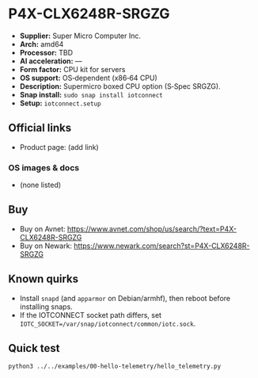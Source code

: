 # P4X-CLX6248R-SRGZG

- **Supplier:** Super Micro Computer  Inc.
- **Arch:** amd64
- **Processor:** TBD
- **AI acceleration:** —
- **Form factor:** CPU kit for servers
- **OS support:** OS‑dependent (x86‑64 CPU)
- **Description:** Supermicro boxed CPU option (S‑Spec SRGZG).
- **Snap install:** `sudo snap install iotconnect`
- **Setup:** `iotconnect.setup`

## Official links
- Product page: (add link)

### OS images & docs
- (none listed)

## Buy
- Buy on Avnet: https://www.avnet.com/shop/us/search/?text=P4X-CLX6248R-SRGZG
- Buy on Newark: https://www.newark.com/search?st=P4X-CLX6248R-SRGZG

## Known quirks
- Install `snapd` (and `apparmor` on Debian/armhf), then reboot before installing snaps.
- If the IOTCONNECT socket path differs, set `IOTC_SOCKET=/var/snap/iotconnect/common/iotc.sock`.

## Quick test
```bash
python3 ../../examples/00-hello-telemetry/hello_telemetry.py
```
